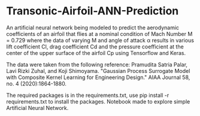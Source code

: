 # Transonic-Airfoil-ANN-Prediction
An artificial neural network being modeled to predict the aerodynamic coefficients of an airfoil 
that flies at a nominal condition of Mach Number M = 0.729 where the data of varying M and angle of attack α results 
in various lift coefficient Cl, drag coefficient Cd and the pressure coefficient at the center of the upper surface of the airfoil Cp using Tensorflow and Keras.

The data were taken from the following reference: 
Pramudita Satria Palar, Lavi Rizki Zuhal, and Koji Shimoyama.
"Gaussian Process Surrogate Model with Composite Kernel Learning for Engineering Design." 
AIAA Journal 58, no. 4 (2020):1864-1880.

The required packages is in the requirements.txt, use pip install -r requirements.txt to install the packages.
Notebook made to explore simple Artificial Neural Network.
